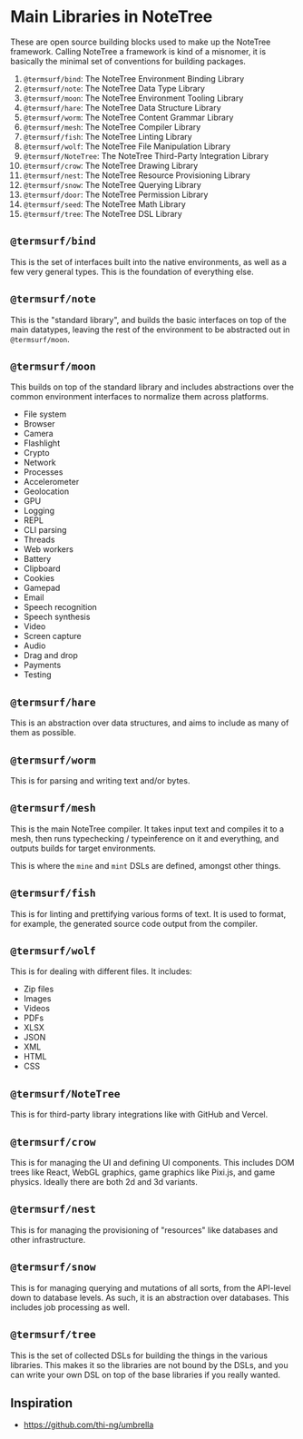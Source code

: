 # Main Libraries in NoteTree

These are open source building blocks used to make up the NoteTree
framework. Calling NoteTree a framework is kind of a misnomer, it is
basically the minimal set of conventions for building packages.

1. `@termsurf/bind`: The NoteTree Environment Binding Library
1. `@termsurf/note`: The NoteTree Data Type Library
1. `@termsurf/moon`: The NoteTree Environment Tooling Library
1. `@termsurf/hare`: The NoteTree Data Structure Library
1. `@termsurf/worm`: The NoteTree Content Grammar Library
1. `@termsurf/mesh`: The NoteTree Compiler Library
1. `@termsurf/fish`: The NoteTree Linting Library
1. `@termsurf/wolf`: The NoteTree File Manipulation Library
1. `@termsurf/NoteTree`: The NoteTree Third-Party Integration Library
1. `@termsurf/crow`: The NoteTree Drawing Library
1. `@termsurf/nest`: The NoteTree Resource Provisioning Library
1. `@termsurf/snow`: The NoteTree Querying Library
1. `@termsurf/door`: The NoteTree Permission Library
1. `@termsurf/seed`: The NoteTree Math Library
1. `@termsurf/tree`: The NoteTree DSL Library

## `@termsurf/bind`

This is the set of interfaces built into the native environments, as
well as a few very general types. This is the foundation of everything
else.

## `@termsurf/note`

This is the "standard library", and builds the basic interfaces on top
of the main datatypes, leaving the rest of the environment to be
abstracted out in `@termsurf/moon`.

## `@termsurf/moon`

This builds on top of the standard library and includes abstractions
over the common environment interfaces to normalize them across
platforms.

- File system
- Browser
- Camera
- Flashlight
- Crypto
- Network
- Processes
- Accelerometer
- Geolocation
- GPU
- Logging
- REPL
- CLI parsing
- Threads
- Web workers
- Battery
- Clipboard
- Cookies
- Gamepad
- Email
- Speech recognition
- Speech synthesis
- Video
- Screen capture
- Audio
- Drag and drop
- Payments
- Testing

## `@termsurf/hare`

This is an abstraction over data structures, and aims to include as many
of them as possible.

## `@termsurf/worm`

This is for parsing and writing text and/or bytes.

## `@termsurf/mesh`

This is the main NoteTree compiler. It takes input text and compiles it
to a mesh, then runs typechecking / typeinference on it and everything,
and outputs builds for target environments.

This is where the `mine` and `mint` DSLs are defined, amongst other
things.

## `@termsurf/fish`

This is for linting and prettifying various forms of text. It is used to
format, for example, the generated source code output from the compiler.

## `@termsurf/wolf`

This is for dealing with different files. It includes:

- Zip files
- Images
- Videos
- PDFs
- XLSX
- JSON
- XML
- HTML
- CSS

## `@termsurf/NoteTree`

This is for third-party library integrations like with GitHub and
Vercel.

## `@termsurf/crow`

This is for managing the UI and defining UI components. This includes
DOM trees like React, WebGL graphics, game graphics like Pixi.js, and
game physics. Ideally there are both 2d and 3d variants.

## `@termsurf/nest`

This is for managing the provisioning of "resources" like databases and
other infrastructure.

## `@termsurf/snow`

This is for managing querying and mutations of all sorts, from the
API-level down to database levels. As such, it is an abstraction over
databases. This includes job processing as well.

## `@termsurf/tree`

This is the set of collected DSLs for building the things in the various
libraries. This makes it so the libraries are not bound by the DSLs, and
you can write your own DSL on top of the base libraries if you really
wanted.

## Inspiration

- https://github.com/thi-ng/umbrella

